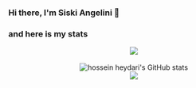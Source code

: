 ### Hi there, I'm Siski Angelini 👋

### and here is my stats
<p align="center"><img src="https://www.codewars.com/users/ikiaglni/badges/large"/><br /><br />
  <img src="https://github-readme-stats.vercel.app/api?username=ikiaglni&show_icons=true&include_all_commits=true&theme=monokai" alt="hossein heydari's GitHub stats" /><br />
  <img src="https://github-readme-streak-stats.herokuapp.com/?user=ikiaglni&theme=monokai"/>
 
</p>

<!--
**ikiaglni/ikiaglni** is a ✨ _special_ ✨ repository because its `README.md` (this file) appears on your GitHub profile.

Here are some ideas to get you started:

- 🔭 I’m currently working on ...
- 🌱 I’m currently learning ...
- 👯 I’m looking to collaborate on ...
- 🤔 I’m looking for help with ...
- 💬 Ask me about ...
- 📫 How to reach me: ...
- 😄 Pronouns: ...
- ⚡ Fun fact: ...
-->
